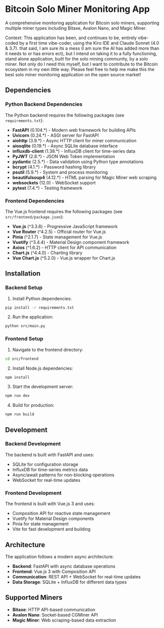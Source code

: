 # Bitcoin Solo Miner Monitoring App

A comprehensive monitoring application for Bitcoin solo miners, supporting multiple miner types including Bitaxe, Avalon Nano, and Magic Miner.

Context:
This application has been, and continues to be, entirely vibe-coded by a first time vibe-coder, using the Kiro IDE and Claude Sonnet (4.0 & 3.7). that said, I am sure its a mess (I am sure the AI has added more than it needs to or has errors ect), but I intend on taking it to a fully functioning, stand alone application, built for the solo mining community, by a solo miner. Not only do I need this myself, but I want to contribute to the Bitcoin ecosystem in my own little way. Please feel free to help me make this the best solo miner monitoring application on the open source market!

## Dependencies

### Python Backend Dependencies

The Python backend requires the following packages (see `requirements.txt`):

- **FastAPI** (0.104.*) - Modern web framework for building APIs
- **Uvicorn** (0.24.*) - ASGI server for FastAPI
- **aiohttp** (3.9.*) - Async HTTP client for miner communication
- **aiosqlite** (0.19.*) - Async SQLite database interface
- **influxdb-client** (1.38.*) - InfluxDB client for time-series data
- **PyJWT** (2.8.*) - JSON Web Token implementation
- **pydantic** (2.5.*) - Data validation using Python type annotations
- **bcrypt** (4.1.*) - Password hashing library
- **psutil** (5.9.*) - System and process monitoring
- **beautifulsoup4** (4.12.*) - HTML parsing for Magic Miner web scraping
- **websockets** (12.0) - WebSocket support
- **pytest** (7.4.*) - Testing framework

### Frontend Dependencies

The Vue.js frontend requires the following packages (see `src/frontend/package.json`):

- **Vue.js** (^3.3.8) - Progressive JavaScript framework
- **Vue Router** (^4.2.5) - Official router for Vue.js
- **Pinia** (^2.1.7) - State management for Vue.js
- **Vuetify** (^3.4.4) - Material Design component framework
- **Axios** (^1.6.2) - HTTP client for API communication
- **Chart.js** (^4.4.0) - Charting library
- **Vue Chart.js** (^5.2.0) - Vue.js wrapper for Chart.js

## Installation

### Backend Setup

1. Install Python dependencies:
```bash
pip install -r requirements.txt
```

2. Run the application:
```bash
python src/main.py
```

### Frontend Setup

1. Navigate to the frontend directory:
```bash
cd src/frontend
```

2. Install Node.js dependencies:
```bash
npm install
```

3. Start the development server:
```bash
npm run dev
```

4. Build for production:
```bash
npm run build
```

## Development

### Backend Development

The backend is built with FastAPI and uses:
- SQLite for configuration storage
- InfluxDB for time-series metrics data
- Async/await patterns for non-blocking operations
- WebSocket for real-time updates

### Frontend Development

The frontend is built with Vue.js 3 and uses:
- Composition API for reactive state management
- Vuetify for Material Design components
- Pinia for state management
- Vite for fast development and building

## Architecture

The application follows a modern async architecture:
- **Backend**: FastAPI with async database operations
- **Frontend**: Vue.js 3 with Composition API
- **Communication**: REST API + WebSocket for real-time updates
- **Data Storage**: SQLite + InfluxDB for different data types

## Supported Miners

- **Bitaxe**: HTTP API-based communication
- **Avalon Nano**: Socket-based CGMiner API
- **Magic Miner**: Web scraping-based data extraction
